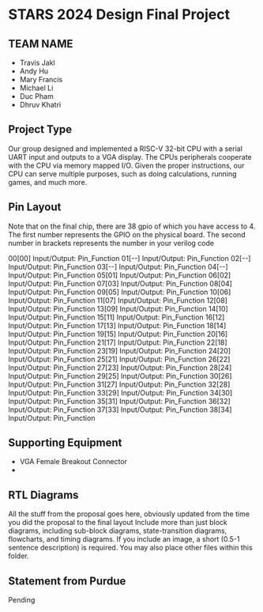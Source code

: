 # STARS 2024 Design Final Project

## TEAM NAME
* Travis Jakl
* Andy Hu
* Mary Francis
* Michael Li
* Duc Pham
* Dhruv Khatri

## Project Type
Our group designed and implemented a RISC-V 32-bit CPU with a serial UART input and outputs to a VGA display. The CPUs peripherals cooperate with the CPU via memory mapped I/O. Given the proper instructions, our CPU can serve multiple purposes, such as doing calculations, running games, and much more. 

## Pin Layout
Note that on the final chip, there are 38 gpio of which you have access to 4.
The first number represents the GPIO on the physical board. The second number
in brackets represents the number in your verilog code

00[00] Input/Output: Pin_Function
01[--] Input/Output: Pin_Function
02[--] Input/Output: Pin_Function
03[--] Input/Output: Pin_Function
04[--] Input/Output: Pin_Function
05[01] Input/Output: Pin_Function
06[02] Input/Output: Pin_Function 
07[03] Input/Output: Pin_Function 
08[04] Input/Output: Pin_Function 
09[05] Input/Output: Pin_Function 
10[06] Input/Output: Pin_Function
11[07] Input/Output: Pin_Function
12[08] Input/Output: Pin_Function
13[09] Input/Output: Pin_Function 
14[10] Input/Output: Pin_Function 
15[11] Input/Output: Pin_Function 
16[12] Input/Output: Pin_Function 
17[13] Input/Output: Pin_Function 
18[14] Input/Output: Pin_Function 
19[15] Input/Output: Pin_Function 
20[16] Input/Output: Pin_Function 
21[17] Input/Output: Pin_Function 
22[18] Input/Output: Pin_Function 
23[19] Input/Output: Pin_Function 
24[20] Input/Output: Pin_Function 
25[21] Input/Output: Pin_Function 
26[22] Input/Output: Pin_Function 
27[23] Input/Output: Pin_Function 
28[24] Input/Output: Pin_Function 
29[25] Input/Output: Pin_Function
30[26] Input/Output: Pin_Function
31[27] Input/Output: Pin_Function
32[28] Input/Output: Pin_Function
33[29] Input/Output: Pin_Function
34[30] Input/Output: Pin_Function
35[31] Input/Output: Pin_Function
36[32] Input/Output: Pin_Function
37[33] Input/Output: Pin_Function
38[34] Input/Output: Pin_Function

## Supporting Equipment
* VGA Female Breakout Connector
* 

## RTL Diagrams
All the stuff from the proposal goes here, obviously updated from the time you did the proposal to the final layout
Include more than just block diagrams, including sub-block diagrams, state-transition diagrams, flowcharts, and timing diagrams.  If you include an image, a short (0.5-1 sentence description) is required.
You may also place other files within this folder.

## Statement from Purdue
Pending

